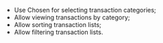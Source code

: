 * Use Chosen for selecting transaction categories;
* Allow viewing transactions by category;
* Allow sorting transaction lists;
* Allow filtering transaction lists.
